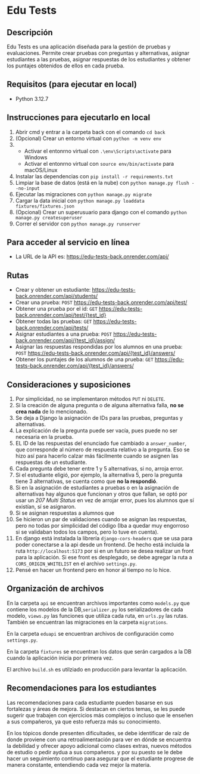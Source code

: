 # Edu Tests

## Descripción

Edu Tests es una aplicación diseñada para la gestión de pruebas y evaluaciones. Permite crear pruebas con preguntas y alternativas, asignar estudiantes a las pruebas, asignar respuestas de los estudiantes y obtener los puntajes obtenidos de ellos en cada prueba.

## Requisitos (para ejecutar en local)

- Python 3.12.7

## Instrucciones para ejecutarlo en local

1. Abrir cmd y entrar a la carpeta back con el comando `cd back`
2. (Opcional) Crear un entorno virtual con `python -m venv env`
3. - Activar el entonrno virtual con `.\env\Scripts\activate` para Windows
   - Activar el entonrno virtual con `source env/bin/activate` para macOS/Linux
4. Instalar las dependencias con `pip install -r requirements.txt`
5. Limpiar la base de datos (está en la nube) con `python manage.py flush --no-input`
6. Ejecutar las migraciones con `python manage.py migrate`
7. Cargar la data inicial con `python manage.py loaddata fixtures/fixtures.json`
8. (Opcional) Crear un superusuario para django con el comando `python manage.py createsuperuser`
9. Correr el servidor con `python manage.py runserver`

## Para acceder al servicio en línea

- La URL de la API es: https://edu-tests-back.onrender.com/api/

## Rutas

- Crear y obtener un estudiante: https://edu-tests-back.onrender.com/api/students/
- Crear una prueba: `POST` https://edu-tests-back.onrender.com/api/test/
- Obtener una prueba por el id: `GET` https://edu-tests-back.onrender.com/api/test/{test_id}
- Obtener todas las pruebas: `GET` https://edu-tests-back.onrender.com/api/tests/
- Asignar estudiantes a una prueba: `POST` https://edu-tests-back.onrender.com/api/{test_id}/assign/
- Asignar las respuestas respondidas por los alumnos en una prueba: `POST` https://edu-tests-back.onrender.com/api/{test_id}/answers/
- Obtener los puntajes de los alumnos de una prueba: `GET` https://edu-tests-back.onrender.com/api/{test_id}/answers/

## Consideraciones y suposiciones

1. Por simplicidad, no se implementaron métodos `PUT` ni `DELETE`.
2. Si la creación de alguna pregunta o de alguna alternativa falla, **no se crea nada** de lo mencionado.
3. Se deja a Django la asignación de IDs para las pruebas, preguntas y alternativas.
4. La explicación de la pregunta puede ser vacía, pues puede no ser necesaria en la prueba.
5. EL ID de las respuestas del enunciado fue cambiado a `answer_number`, que corresponde al número de respuesta relativo a la pregunta. Eso se hizo así para hacerlo calzar más fácilmente cuando se asignen las respuestas de un estudiante.
6. Cada pregunta debe tener entre 1 y 5 alternativas, si no, arroja error.
7. Si el estudiante eligió, por ejemplo, la alternativa 5, pero la pregunta tiene 3 alternativas, se cuenta como que **no la respondió**.
8. Si en la asignación de estudiantes a pruebas o en la asignación de alternativas hay algunos que funcionan y otros que fallan, se optó por usar un _207 Multi Status_ en vez de arrojar error, pues los alumnos que sí existían, sí se asignaron.
9. Si se asignan respuestas a alumnos que
10. Se hicieron un par de validaciones cuando se asignan las respuestas, pero no todas por simplicidad del código (Iba a quedar muy engorroso si se validaban todos los campos, pero lo tuve en cuenta).
11. En django está instalada la librería `django-cors-headers` que se usa para poder conectarse a la api desde un frontend. De hecho está incluida la ruta `http://localhost:5173` por si en un futuro se desea realizar un front para la aplicación. Si ese front es desplegado, se debe agregar la ruta a `CORS_ORIGIN_WHITELIST` en el archivo `settings.py`.
12. Pensé en hacer un frontend pero en honor al tiempo no lo hice.

## Organización de archivos

En la carpeta `api` se encuentran archivos importantes como `models.py` que contiene los modelos de la DB,`serializer.py` los serializadores de cada modelo, `views.py` las funciones que utiliza cada ruta, en `urls.py` las rutas. También se encuentran las migraciones en la carpeta `migrations`.

En la carpeta `eduapi` se encuentran archivos de configuración como `settings.py`.

En la carpeta `fixtures` se encuentran los datos que serán cargados a la DB cuando la aplicación inicia por primera vez.

El archivo `build.sh` es utilziado en producción para levantar la aplicación.

## Recomendaciones para los estudiantes

Las recomendaciones para cada estudiante pueden basarse en sus fortalezas y áreas de mejora. Si destacan en ciertos temas, se les puede sugerir que trabajen con ejercicios más complejos o incluso que le enseñen a sus compañeros, ya que esto refuerza más su conocimiento.

En los tópicos donde presenten dificultades, se debe identificar de raíz de donde proviene con una retroalimentación para ver en dónde se encuentra la debilidad y ofrecer apoyo adicional como clases extras, nuevos métodos de estudio o pedir aydua a sus compañeros. y por su puesto se le debe hacer un seguimiento continuo para asegurar que el estudiante progrese de manera constante, entendiendo cada vez mejor la materia.
